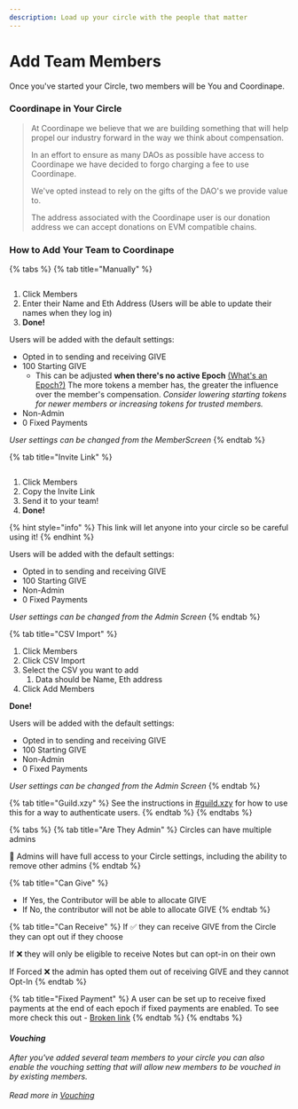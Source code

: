 ```yaml
---
description: Load up your circle with the people that matter
---
```


# Add Team Members

Once you've started your Circle, two members will be You and Coordinape.&#x20;

### Coordinape in Your Circle

> At Coordinape we believe that we are building something that will help propel our industry forward in the way we think about compensation.
>
> In an effort to ensure as many DAOs as possible have access to Coordinape we have decided to forgo charging a fee to use Coordinape.
>
> We've opted instead to rely on the gifts of the DAO's we provide value to.
>
> The address associated with the Coordinape user is our donation address we can accept donations on EVM compatible chains.

### How to Add Your Team to Coordinape

{% tabs %}
{% tab title="Manually" %}
<figure><img src="../../../.gitbook/assets/Dark Add Memers (1).gif" alt=""><figcaption></figcaption></figure>

1. Click Members
2. Enter their Name and Eth Address (Users will be able to update their names when they log in)
3. **Done!**&#x20;

Users will be added with the default settings:

* Opted in to sending and receiving GIVE
* 100 Starting GIVE
  * This can be adjusted **when there's no active Epoch** [(What's an Epoch?)](start-an-epoch.md) The more tokens a member has, the greater the influence over the member's compensation. _Consider lowering starting tokens for newer members or increasing tokens for trusted members._
* Non-Admin
* 0 Fixed Payments

_User settings can be changed from the MemberScreen_
{% endtab %}

{% tab title="Invite Link" %}
<figure><img src="../../../.gitbook/assets/Dark Add Memers Magic.gif" alt=""><figcaption></figcaption></figure>

1. Click Members
2. Copy the Invite Link&#x20;
3. Send it to your team!
4. **Done!**&#x20;

{% hint style="info" %}
This link will let anyone into your circle so be careful using it!
{% endhint %}

Users will be added with the default settings:

* Opted in to sending and receiving GIVE
* 100 Starting GIVE
* Non-Admin
* 0 Fixed Payments

_User settings can be changed from the Admin Screen_
{% endtab %}

{% tab title="CSV Import" %}
1. Click Members
2. Click CSV Import
3. Select the CSV you want to add
   1. Data should be Name, Eth address
4. Click Add Members

**Done!**&#x20;

Users will be added with the default settings:

* Opted in to sending and receiving GIVE
* 100 Starting GIVE
* Non-Admin
* 0 Fixed Payments

_User settings can be changed from the Admin Screen_
{% endtab %}

{% tab title="Guild.xzy" %}
See the instructions in [#guild.xzy](add-team-members.md#guild.xzy "mention") for how to use this for a way to authenticate users.
{% endtab %}
{% endtabs %}

{% tabs %}
{% tab title="Are They Admin" %}
Circles can have multiple admins

🚨 Admins will have full access to your Circle settings, including the ability to remove other admins
{% endtab %}

{% tab title="Can Give" %}
* If Yes, the Contributor will be able to allocate GIVE
* If No, the contributor will not be able to allocate GIVE
{% endtab %}

{% tab title="Can Receive" %}
If ✅ they can receive GIVE from the Circle they can opt out if they choose

If ❌ they will only be eligible to receive Notes but can opt-in on their own

If Forced ❌ the admin has opted them out of receiving GIVE and they cannot Opt-In
{% endtab %}

{% tab title="Fixed Payment" %}
A user can be set up to receive fixed payments at the end of each epoch if fixed payments are enabled. To see more check this out - [Broken link](broken-reference "mention")
{% endtab %}
{% endtabs %}

#### _Vouching_

_After you've added several team members to your circle you can also enable the vouching setting that will allow new members to be vouched in by existing members._ \
\
_Read more in_ [_Vouching_](../../admin/enable-vouching.md)
